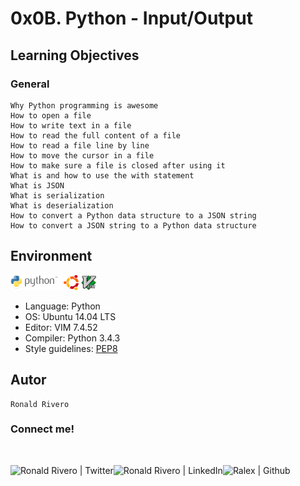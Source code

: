 # 0x0B. Python - Input/Output
## Learning Objectives
### General

    Why Python programming is awesome
    How to open a file
    How to write text in a file
    How to read the full content of a file
    How to read a file line by line
    How to move the cursor in a file
    How to make sure a file is closed after using it
    What is and how to use the with statement
    What is JSON
    What is serialization
    What is deserialization
    How to convert a Python data structure to a JSON string
    How to convert a JSON string to a Python data structure

## Environment
<div>
<a  href="https://www.cprogramming.com/"  target="_blank"><img  height="24px"  src="https://raw.githubusercontent.com/ralexrivero/xelar_theme_profile/main/icons/python-logo-inkscape.svg"  alt="C programming language"  ></a> <a  href="https://ubuntu.com/"  target="_blank"><img  height="24px"  src="https://raw.githubusercontent.com/ralexrivero/xelar_theme_profile/main/icons/ubuntu-icon.svg"  alt="C programming language"></a> <a  href="https://www.vim.org/"  target="_blank"><img  height="24px"  src="https://raw.githubusercontent.com/ralexrivero/xelar_theme_profile/main/icons/Vimlogo.svg"  alt="C programming language"></a>
</div>

- Language: Python
- OS: Ubuntu 14.04 LTS
- Editor: VIM 7.4.52
- Compiler: Python 3.4.3
- Style guidelines: [PEP8](https://pep8.org/)

## Autor

```
Ronald Rivero
```

### Connect me!

<br>
<div>

<a  href="https://twitter.com/ralex_uy"  target="_blank">  <img  align="left"  alt="Ronald Rivero | Twitter"  src="https://img.shields.io/twitter/follow/ralex_uy?style=social"/>  </a>

<a  href="https://www.linkedin.com/in/ronald-rivero/"  target="_blank">  <img  align="left"  alt="Ronald Rivero | LinkedIn"  src="https://img.shields.io/badge/LinkedIn-+19K-blue?style=social&logo=linkedin"/>  </a>

<a  href="https://github.com/ralexrivero/"  target="_blank">  <img  align="left"  src="https://img.shields.io/github/followers/ralexrivero?style=social"  alt="Ralex | Github">  </a>
</br>
</div>

